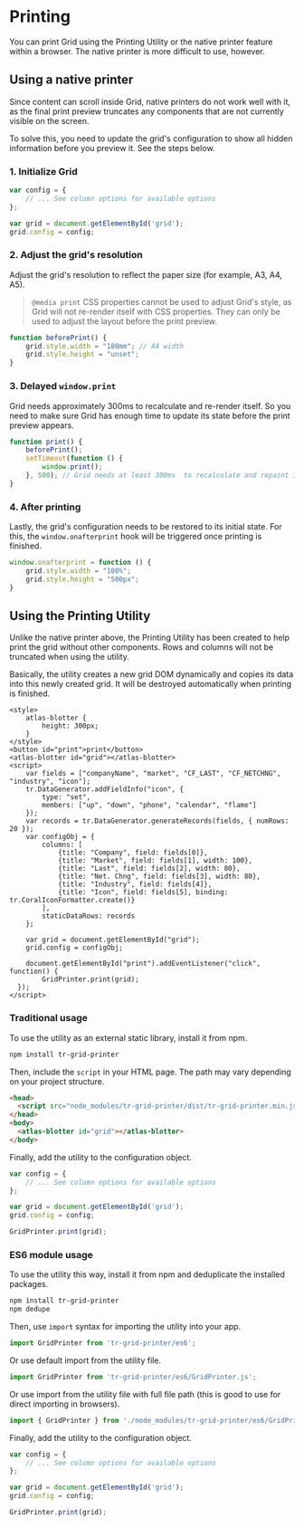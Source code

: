 # Printing

You can print Grid using the Printing Utility or the native printer feature within a browser. The native printer is more difficult to use, however.

## Using a native printer

Since content can scroll inside Grid, native printers do not work well with it, as the final print preview truncates any components that are not currently visible on the screen.

To solve this, you need to update the grid's configuration to show all hidden information before you preview it. See the steps below.

### 1. Initialize Grid

```js
var config = {
    // ... See column options for available options
};

var grid = document.getElementById('grid');
grid.config = config;
```

### 2. Adjust the grid's resolution

Adjust the grid's resolution to reflect the paper size (for example, A3, A4, A5).

> `@media print` CSS properties cannot be used to adjust Grid's style, as Grid will not re-render itself with CSS properties. They can only be used to adjust the layout before the print preview.

```js
function beforePrint() {
    grid.style.width = "180mm"; // A4 width
    grid.style.height = "unset";
}
```

### 3. Delayed `window.print`

Grid needs approximately 300ms to recalculate and re-render itself. So you need to make sure Grid has enough time to update its state before the print preview appears.

```js
function print() {
    beforePrint();
    setTimeout(function () {
        window.print();
    }, 500); // Grid needs at least 300ms  to recalculate and repaint itself.
}
```

### 4. After printing

Lastly, the grid's configuration needs to be restored to its initial state. For this, the `window.onafterprint` hook will be triggered once printing is finished.

```js
window.onafterprint = function () {
    grid.style.width = "100%";
    grid.style.height = "500px";
}
```

## Using the Printing Utility

Unlike the native printer above, the Printing Utility has been created to help print the grid without other components. Rows and columns will not be truncated when using the utility.

Basically, the utility creates a new grid DOM dynamically and copies its data into this newly created grid. It will be destroyed automatically when printing is finished.

```live(formatters,printer)
<style>
	atlas-blotter {
		height: 300px;
	}
</style>
<button id="print">print</button>
<atlas-blotter id="grid"></atlas-blotter>
<script>
	var fields = ["companyName", "market", "CF_LAST", "CF_NETCHNG", "industry", "icon"];
	tr.DataGenerator.addFieldInfo("icon", {
  		type: "set",
  		members: ["up", "down", "phone", "calendar", "flame"]
	});
	var records = tr.DataGenerator.generateRecords(fields, { numRows: 20 });
	var configObj = {
		columns: [
			{title: "Company", field: fields[0]},
			{title: "Market", field: fields[1], width: 100},
			{title: "Last", field: fields[2], width: 80},
			{title: "Net. Chng", field: fields[3], width: 80},
			{title: "Industry", field: fields[4]},
			{title: "Icon", field: fields[5], binding: tr.CoralIconFormatter.create()}
		],
		staticDataRows: records
	};

	var grid = document.getElementById("grid");
	grid.config = configObj;

	document.getElementById("print").addEventListener("click", function() {
		GridPrinter.print(grid);
  });
</script>
```

### Traditional usage

To use the utility as an external static library, install it from npm.

```bash
npm install tr-grid-printer
```

Then, include the `script` in your HTML page. The path may vary depending on your project structure.

```html
<head>
  <script src="node_modules/tr-grid-printer/dist/tr-grid-printer.min.js"></script>
</head>
<body>
  <atlas-blotter id="grid"></atlas-blotter>
</body>
```

Finally, add the utility to the configuration object.

```js
var config = {
    // ... See column options for available options
};

var grid = document.getElementById('grid');
grid.config = config;

GridPrinter.print(grid);
```

### ES6 module usage

To use the utility this way, install it from npm and deduplicate the installed packages.

```bash
npm install tr-grid-printer
npm dedupe
```

Then, use `import` syntax for importing the utility into your app.

```js
import GridPrinter from 'tr-grid-printer/es6';
```

Or use default import from the utility file.

```js
import GridPrinter from 'tr-grid-printer/es6/GridPrinter.js';
```

Or use import from the utility file with full file path (this is good to use for direct importing in browsers).

```js
import { GridPrinter } from './node_modules/tr-grid-printer/es6/GridPrinter.js';
```

Finally, add the utility to the configuration object.

```js
var config = {
    // ... See column options for available options
};

var grid = document.getElementById('grid');
grid.config = config;

GridPrinter.print(grid);
```